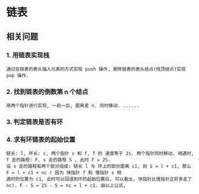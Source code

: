 # 链表
## 相关问题  
### 1. 用链表实现栈
    通过在链表的表头插入元素的方式实现 push 操作, 删除链表的表头结点(栈顶结点)实现 pop 操作.
### 2. 找到链表的倒数第 n 个结点
    用两个指针进行实现, 一前一后, 距离差 n. 同时移动. ......
### 3. 判定链表是否有环
### 4. 求有环链表的起始位置
    链长: l, 环长: c, 两个指针 s 和 f, f 的 速度等于 2s. 两个指针同时移动. 相遇时, f 走的路程: F, s 走的路程 S , 此时 F = 2S.
    设 s 走的路程有两个部分组成: 链长 l 与 环上的部分距离 c1, 则 S = l + c1, 那么 F = l + c1 + nc ( 因为 快指针 f 和 慢指针 s 相
    遇时的位置为 c1, 此时可以回退到环的起始位置后, 可以看出, 快指针比慢指针正好多走了 nc). F - S = 2S - S = nc = l + c1. 由以上公式,      
